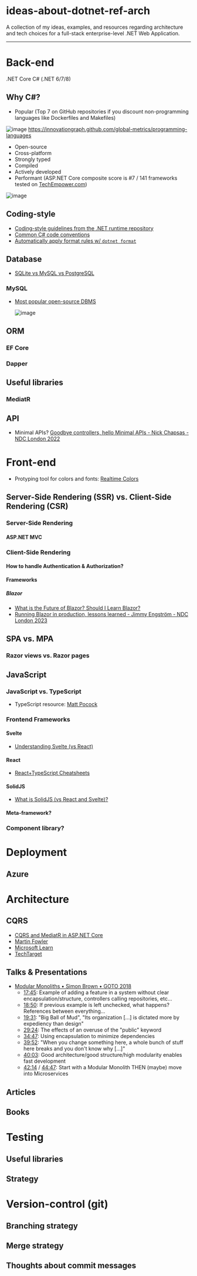 # ideas-about-dotnet-ref-arch
A collection of my ideas, examples, and resources regarding architecture and tech choices for a full-stack enterprise-level .NET Web Application.

---

# Back-end
.NET Core C# (.NET 6/7/8)

## Why C#?
- Popular (Top 7 on GitHub repositories if you discount non-programming languages like Dockerfiles and Makefiles)

![image](https://github.com/OscarBennich/ideas-about-dotnet-ref-arch/assets/26872957/9f44b3f0-d5d0-42e7-8804-a5e1c0d9230f)
https://innovationgraph.github.com/global-metrics/programming-languages

- Open-source
- Cross-platform
- Strongly typed
- Compiled
- Actively developed
- Performant (ASP.NET Core composite score is #7 / 141 frameworks tested on [TechEmpower.com](https://www.techempower.com/benchmarks/#section=data-r21&hw=ph&test=composite))

![image](https://github.com/OscarBennich/ideas-about-dotnet-ref-arch/assets/26872957/61afb960-4b8c-4b4d-b6ee-19c5f8dfbe2b)

## Coding-style
- [Coding-style guidelines from the .NET runtime repository](https://github.com/dotnet/runtime/blob/main/docs/coding-guidelines/coding-style.md)
- [Common C# code conventions](https://learn.microsoft.com/en-us/dotnet/csharp/fundamentals/coding-style/coding-conventions)
- [Automatically apply format rules w/ `dotnet format`](https://learn.microsoft.com/en-us/dotnet/core/tools/dotnet-format)

## Database
- [SQLite vs MySQL vs PostgreSQL](https://www.digitalocean.com/community/tutorials/sqlite-vs-mysql-vs-postgresql-a-comparison-of-relational-database-management-systems)
### MySQL
- [Most popular open-source DBMS](https://db-engines.com/en/)

  ![image](https://github.com/OscarBennich/ideas-about-dotnet-ref-arch/assets/26872957/45b47eb5-3579-400e-91de-fb5e570a84db)

## ORM
### EF Core
### Dapper
## Useful libraries
### MediatR

## API
- Minimal APIs? [Goodbye controllers, hello Minimal APIs - Nick Chapsas - NDC London 2022](https://www.youtube.com/watch?v=hPpvlKLeYYA)

# Front-end
- Protyping tool for colors and fonts: [Realtime Colors](https://www.realtimecolors.com/?colors=000000-ffffff-8fb3ff-ebf1ff-d41d6d)
## Server-Side Rendering (SSR) vs. Client-Side Rendering (CSR)
### Server-Side Rendering
#### ASP.NET MVC
### Client-Side Rendering
#### How to handle Authentication & Authorization?
#### Frameworks
##### Blazor
- [What is the Future of Blazor? Should I Learn Blazor?](https://www.youtube.com/watch?v=OUUlO8fQOfE)
- [Running Blazor in production, lessons learned - Jimmy Engström - NDC London 2023](https://www.youtube.com/watch?v=bZdYpYQb958)
## SPA vs. MPA
### Razor views vs. Razor pages

## JavaScript
### JavaScript vs. TypeScript
- TypeScript resource: [Matt Pocock](https://www.youtube.com/@mattpocockuk/videos)
### Frontend Frameworks
#### Svelte
- [Understanding Svelte (vs React)](https://www.youtube.com/watch?v=lYYGhm7p74Q)
#### React
- [React+TypeScript Cheatsheets](https://github.com/typescript-cheatsheets/react)
#### SolidJS
- [What is SolidJS (vs React and Svelte)?](https://www.youtube.com/watch?v=A_dUsSzxwkI)
#### Meta-framework?
### Component library?

# Deployment
## Azure

# Architecture
## CQRS
- [CQRS and MediatR in ASP.NET Core](https://code-maze.com/cqrs-mediatr-in-aspnet-core/)
- [Martin Fowler](https://martinfowler.com/bliki/CQRS.html)
- [Microsoft Learn](https://learn.microsoft.com/en-us/azure/architecture/patterns/cqrs)
- [TechTarget](https://www.techtarget.com/searchapparchitecture/definition/CQRS-command-query-responsibility-segregation)
  
## Talks & Presentations
- [Modular Monoliths • Simon Brown • GOTO 2018](https://www.youtube.com/watch?v=5OjqD-ow8GE)
  - [17:45](https://youtu.be/5OjqD-ow8GE?t=1065): Example of adding a feature in a system without clear encapsulation/structure, controllers calling repositories, etc...
  - [18:50](https://youtu.be/5OjqD-ow8GE?t=1130): If previous example is left unchecked, what happens? References between everything...
  - [19:31](https://youtu.be/5OjqD-ow8GE?t=1171): "Big Ball of Mud", "Its organization [...] is dictated more by expediency than design"
  - [29:24](https://youtu.be/5OjqD-ow8GE?t=1764): The effects of an overuse of the "public" keyword
  - [34:47](https://youtu.be/5OjqD-ow8GE?t=2087): Using encapsulation to minimize dependencies
  - [39:52](https://youtu.be/5OjqD-ow8GE?t=2392): "When you change something here, a whole bunch of stuff here breaks and you don't know why [...]"
  - [40:03](https://youtu.be/5OjqD-ow8GE?t=2403): Good architecture/good structure/high modularity enables fast development
  - [42:14](https://youtu.be/5OjqD-ow8GE?t=2534) / [44:47](https://youtu.be/5OjqD-ow8GE?t=2687): Start with a Modular Monolith THEN (maybe) move into Microservices
## Articles
## Books

# Testing
## Useful libraries
## Strategy

# Version-control (git)
## Branching strategy
## Merge strategy
## Thoughts about commit messages
